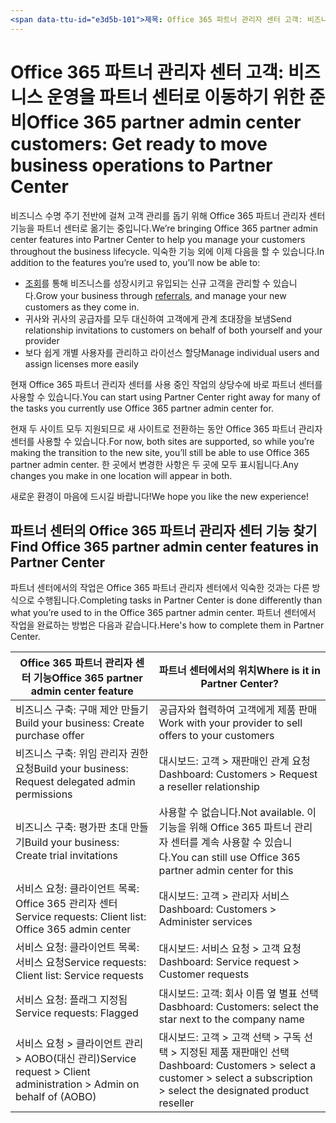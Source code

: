 ```yaml
---
<span data-ttu-id="e3d5b-101">제목: Office 365 파트너 관리자 센터 고객: 비즈니스 운영을 파트너 센터로 이동하기 위한 준비 | 파트너 센터 설명: 파트너 센터로 마이그레이션할 때 Office 365 파트너 관리자 센터 고객에 대한 중요 고려 사항 ms.prod: 저자: KPacquer</span><span class="sxs-lookup"><span data-stu-id="e3d5b-101">title: Office 365 partner admin center customers: Get ready to move business operations to Partner Center | Partner Center description: Key considerations for Office 365 partner admin center customers when migrating to Partner Center ms.prod: author: KPacquer</span></span>
---
```


# <a name="office-365-partner-admin-center-customers-get-ready-to-move-business-operations-to-partner-center"></a><span data-ttu-id="e3d5b-102">Office 365 파트너 관리자 센터 고객: 비즈니스 운영을 파트너 센터로 이동하기 위한 준비</span><span class="sxs-lookup"><span data-stu-id="e3d5b-102">Office 365 partner admin center customers: Get ready to move business operations to Partner Center</span></span>

<span data-ttu-id="e3d5b-103">비즈니스 수명 주기 전반에 걸쳐 고객 관리를 돕기 위해 Office 365 파트너 관리자 센터 기능을 파트너 센터로 옮기는 중입니다.</span><span class="sxs-lookup"><span data-stu-id="e3d5b-103">We’re bringing Office 365 partner admin center features into Partner Center to help you manage your customers throughout the business lifecycle.</span></span> <span data-ttu-id="e3d5b-104">익숙한 기능 외에 이제 다음을 할 수 있습니다.</span><span class="sxs-lookup"><span data-stu-id="e3d5b-104">In addition to the features you’re used to, you’ll now be able to:</span></span> 

*  <span data-ttu-id="e3d5b-105">[조회](referrals.md)를 통해 비즈니스를 성장시키고 유입되는 신규 고객을 관리할 수 있습니다.</span><span class="sxs-lookup"><span data-stu-id="e3d5b-105">Grow your business through [referrals](referrals.md), and manage your new customers as they come in.</span></span>
*  <span data-ttu-id="e3d5b-106">귀사와 귀사의 공급자를 모두 대신하여 고객에게 관계 초대장을 보냄</span><span class="sxs-lookup"><span data-stu-id="e3d5b-106">Send relationship invitations to customers on behalf of both yourself and your provider</span></span>
*  <span data-ttu-id="e3d5b-107">보다 쉽게 개별 사용자를 관리하고 라이선스 할당</span><span class="sxs-lookup"><span data-stu-id="e3d5b-107">Manage individual users and assign licenses more easily</span></span>

<span data-ttu-id="e3d5b-108">현재 Office 365 파트너 관리자 센터를 사용 중인 작업의 상당수에 바로 파트너 센터를 사용할 수 있습니다.</span><span class="sxs-lookup"><span data-stu-id="e3d5b-108">You can start using Partner Center right away for many of the tasks you currently use Office 365 partner admin center for.</span></span> 

<span data-ttu-id="e3d5b-109">현재 두 사이트 모두 지원되므로 새 사이트로 전환하는 동안 Office 365 파트너 관리자 센터를 사용할 수 있습니다.</span><span class="sxs-lookup"><span data-stu-id="e3d5b-109">For now, both sites are supported, so while you’re making the transition to the new site, you’ll still be able to use Office 365 partner admin center.</span></span> <span data-ttu-id="e3d5b-110">한 곳에서 변경한 사항은 두 곳에 모두 표시됩니다.</span><span class="sxs-lookup"><span data-stu-id="e3d5b-110">Any changes you make in one location will appear in both.</span></span>

<span data-ttu-id="e3d5b-111">새로운 환경이 마음에 드시길 바랍니다!</span><span class="sxs-lookup"><span data-stu-id="e3d5b-111">We hope you like the new experience!</span></span>

## <a name="find-office-365-partner-admin-center-features-in-partner-center"></a><span data-ttu-id="e3d5b-112">파트너 센터의 Office 365 파트너 관리자 센터 기능 찾기</span><span class="sxs-lookup"><span data-stu-id="e3d5b-112">Find Office 365 partner admin center features in Partner Center</span></span>

<span data-ttu-id="e3d5b-113">파트너 센터에서의 작업은 Office 365 파트너 관리자 센터에서 익숙한 것과는 다른 방식으로 수행됩니다.</span><span class="sxs-lookup"><span data-stu-id="e3d5b-113">Completing tasks in Partner Center is done differently than what you’re used to in the Office 365 partner admin center.</span></span> <span data-ttu-id="e3d5b-114">파트너 센터에서 작업을 완료하는 방법은 다음과 같습니다.</span><span class="sxs-lookup"><span data-stu-id="e3d5b-114">Here's how to complete them in Partner Center.</span></span>

| <span data-ttu-id="e3d5b-115">Office 365 파트너 관리자 센터 기능</span><span class="sxs-lookup"><span data-stu-id="e3d5b-115">Office 365 partner admin center feature</span></span>                       | <span data-ttu-id="e3d5b-116">파트너 센터에서의 위치</span><span class="sxs-lookup"><span data-stu-id="e3d5b-116">Where is it in Partner Center?</span></span> | 
|   -----------------------------------------------  | -------------- |
| <span data-ttu-id="e3d5b-117">비즈니스 구축: 구매 제안 만들기</span><span class="sxs-lookup"><span data-stu-id="e3d5b-117">Build your business: Create purchase offer</span></span> | <span data-ttu-id="e3d5b-118">공급자와 협력하여 고객에게 제품 판매</span><span class="sxs-lookup"><span data-stu-id="e3d5b-118">Work with your provider to sell offers to your customers</span></span> |
| <span data-ttu-id="e3d5b-119">비즈니스 구축: 위임 관리자 권한 요청</span><span class="sxs-lookup"><span data-stu-id="e3d5b-119">Build your business: Request delegated admin permissions</span></span> | <span data-ttu-id="e3d5b-120">대시보드: 고객 > 재판매인 관계 요청</span><span class="sxs-lookup"><span data-stu-id="e3d5b-120">Dashboard: Customers > Request a reseller relationship</span></span> |
| <span data-ttu-id="e3d5b-121">비즈니스 구축: 평가판 초대 만들기</span><span class="sxs-lookup"><span data-stu-id="e3d5b-121">Build your business: Create trial invitations</span></span> | <span data-ttu-id="e3d5b-122">사용할 수 없습니다.</span><span class="sxs-lookup"><span data-stu-id="e3d5b-122">Not available.</span></span> <span data-ttu-id="e3d5b-123">이 기능을 위해 Office 365 파트너 관리자 센터를 계속 사용할 수 있습니다.</span><span class="sxs-lookup"><span data-stu-id="e3d5b-123">You can still use Office 365 partner admin center for this</span></span> |
| <span data-ttu-id="e3d5b-124">서비스 요청: 클라이언트 목록: Office 365 관리자 센터</span><span class="sxs-lookup"><span data-stu-id="e3d5b-124">Service requests: Client list: Office 365 admin center</span></span> | <span data-ttu-id="e3d5b-125">대시보드: 고객 > 관리자 서비스</span><span class="sxs-lookup"><span data-stu-id="e3d5b-125">Dashboard: Customers > Administer services</span></span> |
| <span data-ttu-id="e3d5b-126">서비스 요청: 클라이언트 목록: 서비스 요청</span><span class="sxs-lookup"><span data-stu-id="e3d5b-126">Service requests: Client list: Service requests</span></span> | <span data-ttu-id="e3d5b-127">대시보드: 서비스 요청 > 고객 요청</span><span class="sxs-lookup"><span data-stu-id="e3d5b-127">Dashboard: Service request > Customer requests</span></span> |
| <span data-ttu-id="e3d5b-128">서비스 요청: 플래그 지정됨</span><span class="sxs-lookup"><span data-stu-id="e3d5b-128">Service requests: Flagged</span></span> | <span data-ttu-id="e3d5b-129">대시보드: 고객: 회사 이름 옆 별표 선택</span><span class="sxs-lookup"><span data-stu-id="e3d5b-129">Dasbhoard: Customers: select the star next to the company name</span></span> |
| <span data-ttu-id="e3d5b-130">서비스 요청 > 클라이언트 관리 > AOBO(대신 관리)</span><span class="sxs-lookup"><span data-stu-id="e3d5b-130">Service request > Client administration > Admin on behalf of (AOBO)</span></span> | <span data-ttu-id="e3d5b-131">대시보드: 고객 > 고객 선택 > 구독 선택 > 지정된 제품 재판매인 선택</span><span class="sxs-lookup"><span data-stu-id="e3d5b-131">Dashboard: Customers > select a customer > select a subscription > select the designated product reseller</span></span> |

